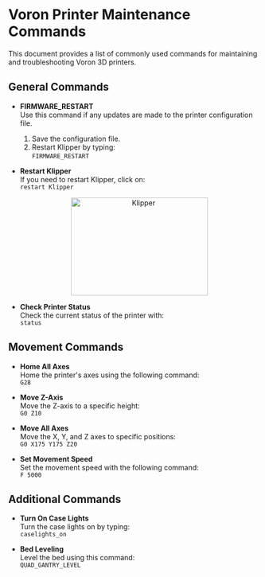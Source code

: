 # Voron Printer Maintenance Commands

This document provides a list of commonly used commands for maintaining and troubleshooting Voron 3D printers.

## General Commands

- **FIRMWARE_RESTART**  
  Use this command if any updates are made to the printer configuration file.  
  1. Save the configuration file.  
  2. Restart Klipper by typing:  
  `FIRMWARE_RESTART`

- **Restart Klipper**  
  If you need to restart Klipper, click on:  
  `restart Klipper`
   <p align="center">
     <img src="assets/restart.png" width="275" height="197" alt="Klipper"></p>
  

- **Check Printer Status**  
  Check the current status of the printer with:  
  `status`

## Movement Commands

- **Home All Axes**  
  Home the printer's axes using the following command:  
  `G28`

- **Move Z-Axis**  
  Move the Z-axis to a specific height:  
  `G0 Z10`

- **Move All Axes**  
  Move the X, Y, and Z axes to specific positions:  
  `G0 X175 Y175 Z20`

- **Set Movement Speed**  
  Set the movement speed with the following command:  
  `F 5000`

## Additional Commands

- **Turn On Case Lights**  
  Turn the case lights on by typing:  
  `caselights_on`

- **Bed Leveling**  
  Level the bed using this command:  
  `QUAD_GANTRY_LEVEL`
